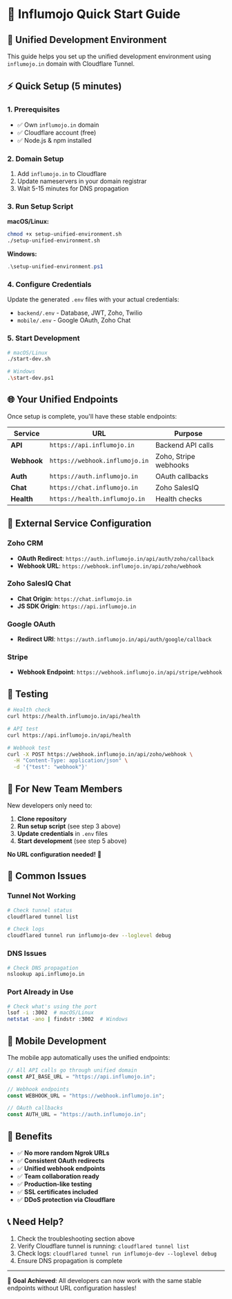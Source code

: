 # 🚀 Influmojo Quick Start Guide

## 🎯 Unified Development Environment

This guide helps you set up the unified development environment using `influmojo.in` domain with Cloudflare Tunnel.

## ⚡ Quick Setup (5 minutes)

### 1. Prerequisites
- ✅ Own `influmojo.in` domain
- ✅ Cloudflare account (free)
- ✅ Node.js & npm installed

### 2. Domain Setup
1. Add `influmojo.in` to Cloudflare
2. Update nameservers in your domain registrar
3. Wait 5-15 minutes for DNS propagation

### 3. Run Setup Script

**macOS/Linux:**
```bash
chmod +x setup-unified-environment.sh
./setup-unified-environment.sh
```

**Windows:**
```powershell
.\setup-unified-environment.ps1
```

### 4. Configure Credentials
Update the generated `.env` files with your actual credentials:
- `backend/.env` - Database, JWT, Zoho, Twilio
- `mobile/.env` - Google OAuth, Zoho Chat

### 5. Start Development
```bash
# macOS/Linux
./start-dev.sh

# Windows
.\start-dev.ps1
```

## 🌐 Your Unified Endpoints

Once setup is complete, you'll have these stable endpoints:

| Service | URL | Purpose |
|---------|-----|---------|
| **API** | `https://api.influmojo.in` | Backend API calls |
| **Webhook** | `https://webhook.influmojo.in` | Zoho, Stripe webhooks |
| **Auth** | `https://auth.influmojo.in` | OAuth callbacks |
| **Chat** | `https://chat.influmojo.in` | Zoho SalesIQ |
| **Health** | `https://health.influmojo.in` | Health checks |

## 🔧 External Service Configuration

### Zoho CRM
- **OAuth Redirect**: `https://auth.influmojo.in/api/auth/zoho/callback`
- **Webhook URL**: `https://webhook.influmojo.in/api/zoho/webhook`

### Zoho SalesIQ Chat
- **Chat Origin**: `https://chat.influmojo.in`
- **JS SDK Origin**: `https://api.influmojo.in`

### Google OAuth
- **Redirect URI**: `https://auth.influmojo.in/api/auth/google/callback`

### Stripe
- **Webhook Endpoint**: `https://webhook.influmojo.in/api/stripe/webhook`

## 🧪 Testing

```bash
# Health check
curl https://health.influmojo.in/api/health

# API test
curl https://api.influmojo.in/api/health

# Webhook test
curl -X POST https://webhook.influmojo.in/api/zoho/webhook \
  -H "Content-Type: application/json" \
  -d '{"test": "webhook"}'
```

## 🔄 For New Team Members

New developers only need to:

1. **Clone repository**
2. **Run setup script** (see step 3 above)
3. **Update credentials** in `.env` files
4. **Start development** (see step 5 above)

**No URL configuration needed!** 🎉

## 🚨 Common Issues

### Tunnel Not Working
```bash
# Check tunnel status
cloudflared tunnel list

# Check logs
cloudflared tunnel run influmojo-dev --loglevel debug
```

### DNS Issues
```bash
# Check DNS propagation
nslookup api.influmojo.in
```

### Port Already in Use
```bash
# Check what's using the port
lsof -i :3002  # macOS/Linux
netstat -ano | findstr :3002  # Windows
```

## 📱 Mobile Development

The mobile app automatically uses the unified endpoints:

```typescript
// All API calls go through unified domain
const API_BASE_URL = "https://api.influmojo.in";

// Webhook endpoints
const WEBHOOK_URL = "https://webhook.influmojo.in";

// OAuth callbacks
const AUTH_URL = "https://auth.influmojo.in";
```

## 🎉 Benefits

- ✅ **No more random Ngrok URLs**
- ✅ **Consistent OAuth redirects**
- ✅ **Unified webhook endpoints**
- ✅ **Team collaboration ready**
- ✅ **Production-like testing**
- ✅ **SSL certificates included**
- ✅ **DDoS protection via Cloudflare**

## 📞 Need Help?

1. Check the troubleshooting section above
2. Verify Cloudflare tunnel is running: `cloudflared tunnel list`
3. Check logs: `cloudflared tunnel run influmojo-dev --loglevel debug`
4. Ensure DNS propagation is complete

---

**🎯 Goal Achieved**: All developers can now work with the same stable endpoints without URL configuration hassles! 